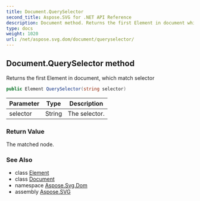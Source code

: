 ```yaml
---
title: Document.QuerySelector
second_title: Aspose.SVG for .NET API Reference
description: Document method. Returns the first Element in document which match selector
type: docs
weight: 1020
url: /net/aspose.svg.dom/document/queryselector/
---
```

## Document.QuerySelector method

Returns the first Element in document, which match selector

```csharp
public Element QuerySelector(string selector)
```

| Parameter | Type | Description |
| --- | --- | --- |
| selector | String | The selector. |

### Return Value

The matched node.

### See Also

* class [Element](../../element/)
* class [Document](../)
* namespace [Aspose.Svg.Dom](../../document/)
* assembly [Aspose.SVG](../../../)
